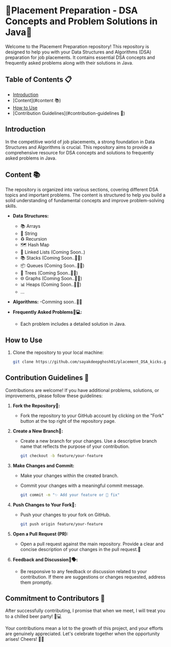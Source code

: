 # 🚀Placement Preparation - DSA Concepts and Problem Solutions in Java🚀

Welcome to the Placement Preparation repository! This repository is designed to help you with your Data Structures and Algorithms (DSA) preparation for job placements. It contains essential DSA concepts and frequently asked problems along with their solutions in Java.

## Table of Contents 📋

- [Introduction](#introduction)
- [Content](#content 📚)
- [How to Use](#how-to-use)
- [Contribution Guidelines](#contribution-guidelines 🌟)

## Introduction

In the competitive world of job placements, a strong foundation in Data Structures and Algorithms is crucial. This repository aims to provide a comprehensive resource for DSA concepts and solutions to frequently asked problems in Java.

## Content 📚

The repository is organized into various sections, covering different DSA topics and important problems. The content is structured to help you build a solid understanding of fundamental concepts and improve problem-solving skills.

- **Data Structures:**
  - 📚 Arrays
  - 🧵 String
  - ♻️ Recursion
  - 🗺️ Hash Map
  - 🔗 Linked Lists (Coming Soon..)
  - 📚 Stacks (Coming Soon..🕵️‍♂️)
  - 📦 Queues (Coming Soon..🕵️‍♂️)
  - 🌲 Trees (Coming Soon..🕵️‍♂️)
  - 🌐 Graphs (Coming Soon..🕵️‍♂️)
  - 📊 Heaps (Coming Soon..🕵️‍♂️)
  - ...

- **Algorithms:**
  -Comming soon..🕵️‍♂️
  

- **Frequently Asked Problems🧩💻:**
  - Each problem includes a detailed solution in Java.

## How to Use

1. Clone the repository to your local machine:

   ```bash
   git clone https://github.com/sayakdeepghosh01/placement_DSA_kicks.git

## Contribution Guidelines 🌟

Contributions are welcome! If you have additional problems, solutions, or improvements, please follow these guidelines:

1. **Fork the Repository🍴:**
   - Fork the repository to your GitHub account by clicking on the "Fork" button at the top right of the repository page.

2. **Create a New Branch🌿:**
   - Create a new branch for your changes. Use a descriptive branch name that reflects the purpose of your contribution.

     ```bash
     git checkout -b feature/your-feature
     ```

3. **Make Changes and Commit:**
   - Make your changes within the created branch.
   - Commit your changes with a meaningful commit message.

     ```bash
     git commit -m "✨ Add your feature or 🐛 fix"
     ```

4. **Push Changes to Your Fork🚀:**
   - Push your changes to your fork on GitHub.

     ```bash
     git push origin feature/your-feature
     ```

5. **Open a Pull Request (PR):**
   - Open a pull request against the main repository. Provide a clear and concise description of your changes in the pull request.🎉

6. **Feedback and Discussion💬🗣️:**
   - Be responsive to any feedback or discussion related to your contribution. If there are suggestions or changes requested, address them promptly.

## Commitment to Contributors 🚀

After successfully contributing, I promise that when we meet, I will treat you to a chilled beer party! 🍻💻

Your contributions mean a lot to the growth of this project, and your efforts are genuinely appreciated. Let's celebrate together when the opportunity arises! Cheers! 🎉🥳

